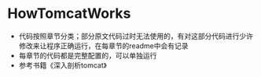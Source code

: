 # HowTomcatWorks

- 代码按照章节分类；部分原文代码过时无法使用的，有对这部分代码进行少许修改来让程序正确运行，在每章节的readme中会有记录
- 每章节的代码都是完整配置的，可以单独运行
- 参考书籍《深入剖析tomcat》
